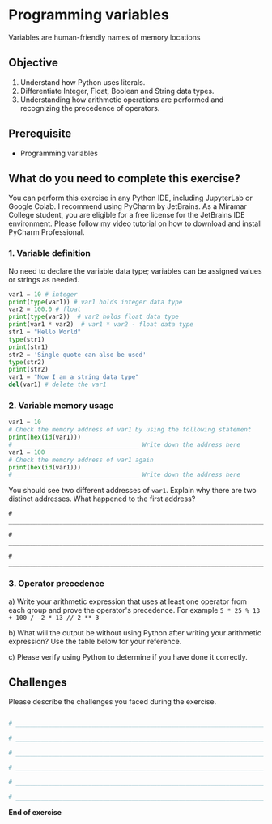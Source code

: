# Programming variables

Variables are human-friendly names of memory locations

## Objective

1. Understand how Python uses literals.
2. Differentiate Integer, Float, Boolean and String data types.
3. Understanding how arithmetic operations are performed and recognizing the precedence of operators.

## Prerequisite

- Programming variables

## What do you need to complete this exercise?

You can perform this exercise in any Python IDE, including JupyterLab or Google Colab.
I recommend using PyCharm by JetBrains. As a Miramar College student, you are eligible for a free license for the JetBrains IDE environment. 
Please follow my video tutorial on how to download and install PyCharm Professional. 

### 1. Variable definition
No need to declare the variable data type; variables can be assigned values or strings as needed.

```python
var1 = 10 # integer
print(type(var1)) # var1 holds integer data type
var2 = 100.0 # float
print(type(var2))  # var2 holds float data type
print(var1 * var2)  # var1 * var2 - float data type
str1 = "Hello World"
type(str1)
print(str1)
str2 = 'Single quote can also be used'
type(str2)
print(str2)
var1 = "Now I am a string data type"
del(var1) # delete the var1
```

### 2. Variable memory usage

```python
var1 = 10
# Check the memory address of var1 by using the following statement
print(hex(id(var1)))
# __________________________________ Write down the address here
var1 = 100
# Check the memory address of var1 again
print(hex(id(var1)))
# __________________________________ Write down the address here
```
You should see two different addresses of ```var1```. Explain why there are two distinct addresses. What happened to the first address?

```
# ________________________________________________________________________

# ________________________________________________________________________

# ________________________________________________________________________
```


### 3. Operator precedence

a) Write your arithmetic expression that uses at least one operator from each group and prove the operator's precedence. For example ```5 * 25 % 13 + 100 / -2 * 13 // 2 ** 3```

b) What will the output be without using Python after writing your arithmetic expression? Use the table below for your reference.

c) Please verify using Python to determine if you have done it correctly.

## Challenges

Please describe the challenges you faced during the exercise.

```python

# _________________________________________________________________________________________________

# _________________________________________________________________________________________________

# _________________________________________________________________________________________________

# _________________________________________________________________________________________________

# _________________________________________________________________________________________________

# _________________________________________________________________________________________________

```

**End of exercise**

